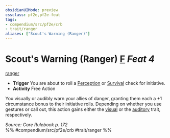 ```yaml
---
obsidianUIMode: preview
cssclass: pf2e,pf2e-feat
tags:
- compendium/src/pf2e/crb
- trait/ranger
aliases: ["Scout's Warning (Ranger)"]
---
```

# Scout's Warning (Ranger)  [F](../../Rules/core-rulebook/chapter-9-playing-the-game.md#Actions "Free Action") *Feat 4*  
[ranger](../../Rules/traits/ranger.md)  

- **Trigger** You are about to roll a [Perception](../skills.md#Perception) or [Survival](../skills.md#Survival) check for initiative.
- **Activity** Free Action

You visually or audibly warn your allies of danger, granting them each a +1 circumstance bonus to their initiative rolls. Depending on whether you use gestures or call out, this action gains either the [visual](../../Rules/traits/visual.md) or the [auditory](../../Rules/traits/auditory.md) trait, respectively.

*Source: Core Rulebook p. 172*  
%% #compendium/src/pf2e/crb #trait/ranger %%